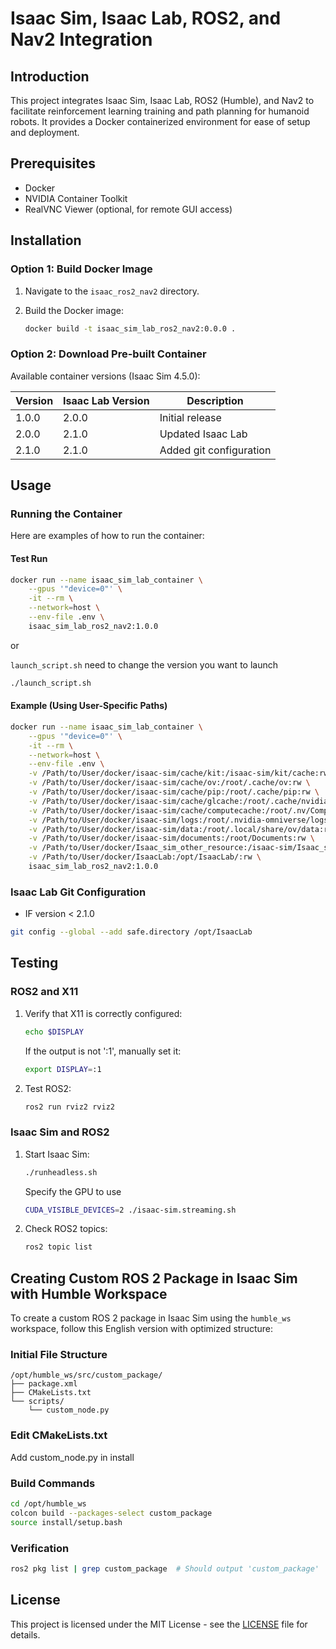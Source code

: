 # Isaac Sim, Isaac Lab, ROS2, and Nav2 Integration

## Introduction

This project integrates Isaac Sim, Isaac Lab, ROS2 (Humble), and Nav2 to facilitate reinforcement learning training and path planning for humanoid robots. It provides a Docker containerized environment for ease of setup and deployment.

## Prerequisites

*   Docker
*   NVIDIA Container Toolkit
*   RealVNC Viewer (optional, for remote GUI access)

## Installation

### Option 1: Build Docker Image

1.  Navigate to the `isaac_ros2_nav2` directory.
2.  Build the Docker image:

    ```bash
    docker build -t isaac_sim_lab_ros2_nav2:0.0.0 .
    ```

### Option 2: Download Pre-built Container

Available container versions (Isaac Sim 4.5.0):

| Version | Isaac Lab Version | Description |
|---------|-------------------|-------------|
| 1.0.0   | 2.0.0            | Initial release |
| 2.0.0   | 2.1.0            | Updated Isaac Lab |
| 2.1.0   | 2.1.0            | Added git configuration |

## Usage

### Running the Container

Here are examples of how to run the container:

#### Test Run

```bash
docker run --name isaac_sim_lab_container \
    --gpus '"device=0"' \
    -it --rm \
    --network=host \
    --env-file .env \
    isaac_sim_lab_ros2_nav2:1.0.0
```

or

`launch_script.sh` need to change the version you want to launch
```bash
./launch_script.sh 
```

#### Example  (Using User-Specific Paths)

```bash
docker run --name isaac_sim_lab_container \
    --gpus '"device=0"' \
    -it --rm \
    --network=host \
    --env-file .env \
    -v /Path/to/User/docker/isaac-sim/cache/kit:/isaac-sim/kit/cache:rw \
    -v /Path/to/User/docker/isaac-sim/cache/ov:/root/.cache/ov:rw \
    -v /Path/to/User/docker/isaac-sim/cache/pip:/root/.cache/pip:rw \
    -v /Path/to/User/docker/isaac-sim/cache/glcache:/root/.cache/nvidia/GLCache:rw \
    -v /Path/to/User/docker/isaac-sim/cache/computecache:/root/.nv/ComputeCache:rw \
    -v /Path/to/User/docker/isaac-sim/logs:/root/.nvidia-omniverse/logs:rw \
    -v /Path/to/User/docker/isaac-sim/data:/root/.local/share/ov/data:rw \
    -v /Path/to/User/docker/isaac-sim/documents:/root/Documents:rw \
    -v /Path/to/User/docker/Isaac_sim_other_resource:/isaac-sim/Isaac_sim_other_resource:rw \
    -v /Path/to/User/docker/IsaacLab:/opt/IsaacLab/:rw \
    isaac_sim_lab_ros2_nav2:1.0.0
```

### Isaac Lab Git Configuration

* IF version < 2.1.0

```bash
git config --global --add safe.directory /opt/IsaacLab
```


## Testing

### ROS2 and X11

1.  Verify that X11 is correctly configured:

    ```bash
    echo $DISPLAY
    ```

    If the output is not ':1', manually set it:

    ```bash
    export DISPLAY=:1
    ```

2.  Test ROS2:

    ```bash
    ros2 run rviz2 rviz2
    ```

### Isaac Sim and ROS2

1.  Start Isaac Sim:

    ```bash
    ./runheadless.sh
    ```

    Specify the GPU to use
    ```bash
    CUDA_VISIBLE_DEVICES=2 ./isaac-sim.streaming.sh
    ```

2.  Check ROS2 topics:

    ```bash
    ros2 topic list
    ```



## Creating Custom ROS 2 Package in Isaac Sim with Humble Workspace

To create a custom ROS 2 package in Isaac Sim using the `humble_ws` workspace, follow this English version with optimized structure:
### Initial File Structure

```
/opt/humble_ws/src/custom_package/
├── package.xml
├── CMakeLists.txt
└── scripts/
    └── custom_node.py
```
### Edit CMakeLists.txt
Add custom_node.py in install

### Build Commands
```bash
cd /opt/humble_ws
colcon build --packages-select custom_package
source install/setup.bash
```

### Verification
```bash
ros2 pkg list | grep custom_package  # Should output 'custom_package'
```



## License

This project is licensed under the MIT License - see the [LICENSE](LICENSE) file for details.



